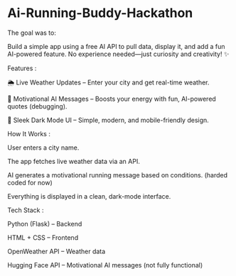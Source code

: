 # Ai-Running-Buddy-Hackathon

The goal was to:

Build a simple app using a free AI API to pull data, display it, and add a fun AI-powered feature.
No experience needed—just curiosity and creativity! ✨


Features :

🌦️ Live Weather Updates – Enter your city and get real-time weather.

💬 Motivational AI Messages – Boosts your energy with fun, AI-powered quotes (debugging).

🎨 Sleek Dark Mode UI – Simple, modern, and mobile-friendly design.


How It Works :

User enters a city name.

The app fetches live weather data via an API.

AI generates a motivational running message based on conditions. (harded coded for now)

Everything is displayed in a clean, dark-mode interface.


Tech Stack :

Python (Flask) – Backend

HTML + CSS – Frontend

OpenWeather API – Weather data

Hugging Face API – Motivational AI messages (not fully functional)
